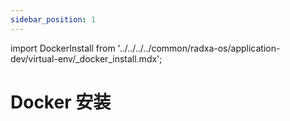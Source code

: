 ```yaml
---
sidebar_position: 1
---
```


import DockerInstall from '../../../../common/radxa-os/application-dev/virtual-env/\_docker_install.mdx';

# Docker 安装

<DockerInstall />
